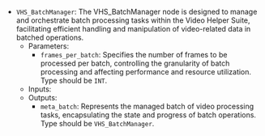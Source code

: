 - `VHS_BatchManager`: The VHS_BatchManager node is designed to manage and orchestrate batch processing tasks within the Video Helper Suite, facilitating efficient handling and manipulation of video-related data in batched operations.
    - Parameters:
        - `frames_per_batch`: Specifies the number of frames to be processed per batch, controlling the granularity of batch processing and affecting performance and resource utilization. Type should be `INT`.
    - Inputs:
    - Outputs:
        - `meta_batch`: Represents the managed batch of video processing tasks, encapsulating the state and progress of batch operations. Type should be `VHS_BatchManager`.
